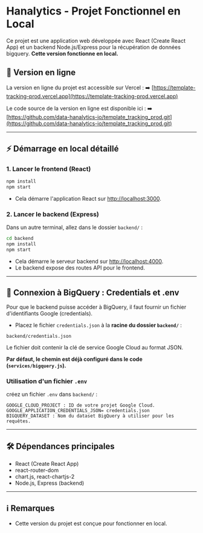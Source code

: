 # Hanalytics - Projet Fonctionnel en Local

Ce projet est une application web développée avec React (Create React App) et un backend Node.js/Express pour la récupération de données bigquery. **Cette version fonctionne en local.**

## 🚀 Version en ligne

La version en ligne du projet est accessible sur Vercel :
➡️ [https://template-tracking-prod.vercel.app](https://template-tracking-prod.vercel.app)

Le code source de la version en ligne est disponible ici :
➡️ [https://github.com/data-hanalytics-io/template_tracking_prod.git](https://github.com/data-hanalytics-io/template_tracking_prod.git)

---

## ⚡️ Démarrage en local détaillé

### 1. Lancer le frontend (React)

```bash
npm install
npm start
```

- Cela démarre l'application React sur [http://localhost:3000](http://localhost:3000).

### 2. Lancer le backend (Express)

Dans un autre terminal, allez dans le dossier `backend/` :

```bash
cd backend
npm install
npm start
```

- Cela démarre le serveur backend sur [http://localhost:4000](http://localhost:4000).
- Le backend expose des routes API pour le frontend.

---

## 🔑 Connexion à BigQuery : Credentials et .env

Pour que le backend puisse accéder à BigQuery, il faut fournir un fichier d'identifiants Google (credentials).

- Placez le fichier `credentials.json` à la **racine du dossier `backend/`** :

```
backend/credentials.json
```

Le fichier doit contenir la clé de service Google Cloud au format JSON.

**Par défaut, le chemin est déjà configuré dans le code (`services/bigquery.js`).**

### Utilisation d'un fichier `.env`

créez un fichier `.env` dans `backend/` :

```
GOOGLE_CLOUD_PROJECT : ID de votre projet Google Cloud.
GOOGLE_APPLICATION_CREDENTIALS_JSON= credentials.json
BIGQUERY_DATASET : Nom du dataset BigQuery à utiliser pour les requêtes.

```

---

## 🛠️ Dépendances principales

- React (Create React App)
- react-router-dom
- chart.js, react-chartjs-2
- Node.js, Express (backend)

---

## ℹ️ Remarques

- Cette version du projet est conçue pour fonctionner en local.
